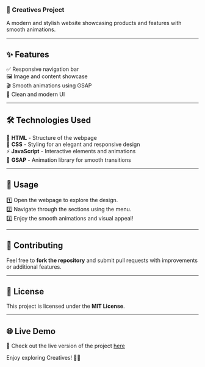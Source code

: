 
### 🎨 Creatives Project  
A modern and stylish website showcasing products and features with smooth animations.  

---

## ✨ Features  
✅ Responsive navigation bar  
🖼️ Image and content showcase  
🎬 Smooth animations using GSAP  
🎨 Clean and modern UI  

---

## 🛠 Technologies Used  
📌 **HTML** - Structure of the webpage  
🎨 **CSS** - Styling for an elegant and responsive design  
⚡ **JavaScript** - Interactive elements and animations  
🎥 **GSAP** - Animation library for smooth transitions  

---

## 🚀 Usage  
1️⃣ Open the webpage to explore the design.  
2️⃣ Navigate through the sections using the menu.  
3️⃣ Enjoy the smooth animations and visual appeal!  

---

## 🤝 Contributing  
Feel free to **fork the repository** and submit pull requests with improvements or additional features.  

---

## 📜 License  
This project is licensed under the **MIT License**.  

---

## 🌐 Live Demo  
🚀 Check out the live version of the project [here](https://lakshmipriyarajaram.github.io/creatives-project/)  

Enjoy exploring Creatives! 🎨✨  
